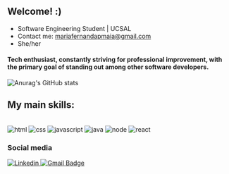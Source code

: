 ## Welcome! :)

- Software Engineering Student | UCSAL
- Contact me: mariafernandapmaia@gmail.com
- She/her

#### Tech enthusiast, constantly striving for professional improvement, with the primary goal of standing out among other software developers.

![Anurag's GitHub stats](https://github-readme-stats.vercel.app/api?username=mafenandaup&show_icons=true&theme=synthwave)

## My main skills:

<div style= "display: inline_block"></br> 
<img alt= "html" src=
https://img.shields.io/badge/HTML-239120?style=for-the-badge&logo=html5&logoColor=white>
<img alt= "css" src=
https://img.shields.io/badge/CSS-239120?&style=for-the-badge&logo=css3&logoColor=white>
<img alt= "javascript" src=
https://img.shields.io/badge/JavaScript-F7DF1E?style=for-the-badge&logo=javascript&logoColor=black>
<img alt= "java" src=
https://img.shields.io/badge/Java-ED8B00?style=for-the-badge&logo=openjdk&logoColor=white>
<img alt= "node" src=
https://img.shields.io/badge/Node.js-43853D?style=for-the-badge&logo=node.js&logoColor=white>
  <img alt= "react" src=
  	https://img.shields.io/badge/React-20232A?style=for-the-badge&logo=react&logoColor=61DAFB>
<div>

### Social media

[ ![Linkedin](https://img.shields.io/badge/LinkedIn-0077B5?style=for-the-badge&logo=linkedin&logoColor=white) ](https://www.linkedin.com/in/mariafpm/)
[![Gmail Badge](https://img.shields.io/badge/-mariafernandapmaia@gmail.com-6633cc?style=flat-square&logo=Gmail&logoColor=white&link=mailto:mariafernandapmaia@gmail.com)](mailto:mariafernandapmaia@gmail.com)

